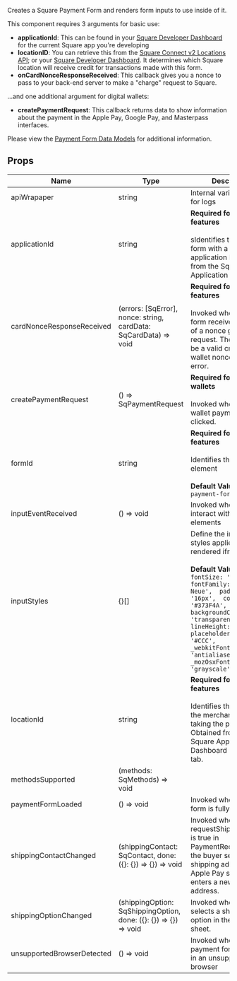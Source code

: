 Creates a Square Payment Form and renders form inputs to use inside of it.

This component requires 3 arguments for basic use:
* **applicationId**: This can be found in your [Square Developer Dashboard](https://connect.squareup.com/apps)
for the current Square app you're developing
* **locationID**: You can retrieve this from the [Square Connect v2 Locations API](https://docs.connect.squareupstaging.com/api/connect/v2#navsection-locations);
or your [Square Developer Dashboard](https://connect.squareup.com/apps).
It determines which Square location will receive credit for transactions made with this form.
* **onCardNonceResponseReceived**: This callback gives you a nonce to pass to your back-end server to make a "charge" request to Square.

...and one additional argument for digital wallets:
* **createPaymentRequest**: This callback returns data to show information about the payment in the Apple Pay, Google Pay, and Masterpass interfaces.

Please view the [Payment Form Data Models](https://docs.connect.squareup.com/api/paymentform) for additional information.
## Props
|Name|Type|Description|
|---|---|---|
|apiWrapaper|string|Internal variable: used for logs|
|applicationId|string|**Required for all features**<br/><br/>sIdentifies the calling form with a verified application ID generated from the Square Application Dashboard|
|cardNonceResponseReceived|(errors: [SqError], nonce: string, cardData: SqCardData) => void|**Required for all features**<br/><br/>Invoked when payment form receives the result of a nonce generation request. The result will be a valid credit card or wallet nonce, or an error.|
|createPaymentRequest|() => SqPaymentRequest|**Required for digital wallets**<br/><br/>Invoked when a digital wallet payment button is clicked.|
|formId|string|**Required for all features**<br/><br/>Identifies the DOM form element<br/><br/>**Default Value:**``sq-payment-form``|
|inputEventReceived|() => void|Invoked when visitors interact with the iframe elements|
|inputStyles|{}[]|Define the internal styles applied to the rendered iframes<br/><br/>**Default Value:**`[{  fontSize: '16px',  fontFamily: 'Helvetica Neue',  padding: '16px',  color: '#373F4A',  backgroundColor: 'transparent',  lineHeight: '24px',  placeholderColor: '#CCC',  _webkitFontSmoothing: 'antialiased',  _mozOsxFontSmoothing: 'grayscale'}]`|
|locationId|string|**Required for all features**<br/><br/>Identifies the location of the merchant that is taking the payment. Obtained from the Square Application Dashboard - Locations tab.|
|methodsSupported|(methods: SqMethods) => void||
|paymentFormLoaded|() => void|Invoked when payment form is fully loaded|
|shippingContactChanged|(shippingContact: SqContact, done: ({}: {}) => {}) => void|Invoked when requestShippingAddress is true in PaymentRequest and the buyer selects a shipping address in the Apple Pay sheet or enters a new shipping address.|
|shippingOptionChanged|(shippingOption: SqShippingOption, done: ({}: {}) => {}) => void|Invoked when the buyer selects a shipping option in the Apple Pay sheet.|
|unsupportedBrowserDetected|() => void|Invoked when the payment form is hosted in an unsupported browser|